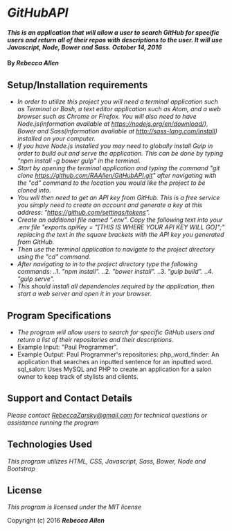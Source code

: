 # _GitHubAPI_

#### _This is an application that will allow a user to search GitHub for specific users and return all of their repos with descriptions to the user. It will use Javascript, Node, Bower and Sass.  October 14, 2016_

#### By _**Rebecca Allen**_

## Setup/Installation requirements

* _In order to utilize this project you will need a terminal application such as Terminal or Bash, a text editor application such as Atom, and a web browser such as Chrome or Firefox. You will also need to have Node.js(information available at https://nodejs.org/en/download/), Bower and Sass(information available at http://sass-lang.com/install) installed on your computer._
* _If you have Node.js installed you may need to globally install Gulp in order to build out and serve the application. This can be done by typing "npm install -g bower gulp" in the terminal._
* _Start by opening the terminal application and typing the command "git clone https://github.com/RAAllen/GitHubAPI.git" after navigating with the "cd" command to the location you would like the project to be cloned into._
* _You will then need to get an API key from GitHub. This is a free service you simply need to create an account and generate a key at this address: "https://github.com/settings/tokens"._
* _Create an additional file named ".env". Copy the following text into your .env file "exports.apiKey = "[THIS IS WHERE YOUR API KEY WILL GO]";" replacing the text in the square brackets with the API key you generated from GitHub._
* _Then use the terminal application to navigate to the project directory using the "cd" command._
* _After navigating to in to the project directory type the following commands:_
..1. _"npm install"._
..2. _"bower install"._
..3. _"gulp build"._
..4. _"gulp serve"._
* _This should install all dependencies required by the application, then start a web server and open it in your browser._

## Program Specifications

* _The program will allow users to search for specific GitHub users and return a list of their repositories and their descriptions._
* Example Input: "Paul Programmer".
* Example Output: Paul Programmer's repositories: php_word_finder: An application that searches an inputted sentence for an inputted word. sql_salon: Uses MySQL and PHP to create an application for a salon owner to keep track of stylists and clients.

## Support and Contact Details

_Please contact RebeccaZarsky@gmail.com for technical questions or assistance running the program_

## Technologies Used

_This program utilizes HTML, CSS, Javascript, Sass, Bower, Node and Bootstrap_

## License

*This program is licensed under the MIT license*

Copyright (c) 2016 **_Rebecca Allen_**
